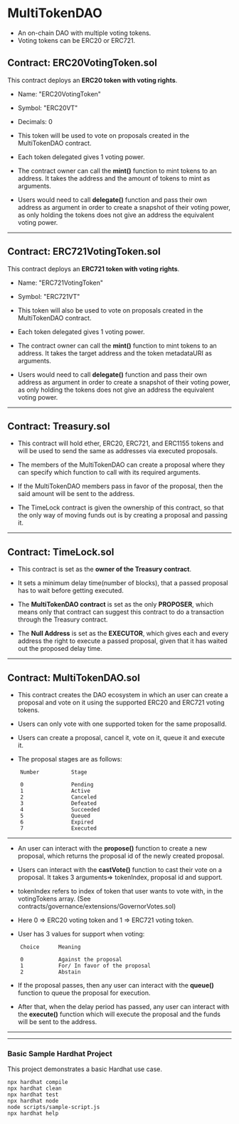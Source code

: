 # MultiTokenDAO

- An on-chain DAO with multiple voting tokens.
- Voting tokens can be ERC20 or ERC721.


## Contract: ERC20VotingToken.sol

This contract deploys an **ERC20 token with voting rights**.

- Name: "ERC20VotingToken"
- Symbol: "ERC20VT"
- Decimals: 0

- This token will be used to vote on proposals created in the MultiTokenDAO contract.

- Each token delegated gives 1 voting power.

- The contract owner can call the **mint()** function to mint tokens to an address.
It takes the address and the amount of tokens to mint as arguments.

- Users would need to call **delegate()** function and pass their own address as argument in order to create a snapshot of their voting power, as only holding the tokens does not give an address the equivalent voting power.

---

## Contract: ERC721VotingToken.sol

This contract deploys an **ERC721 token with voting rights**.

- Name: "ERC721VotingToken"
- Symbol: "ERC721VT"

- This token will also be used to vote on proposals created in the MultiTokenDAO contract.

- Each token delegated gives 1 voting power.

- The contract owner can call the **mint()** function to mint tokens to an address.
It takes the target address and the token metadataURI as arguments.

- Users would need to call **delegate()** function and pass their own address as argument in order to create a snapshot of their voting power, as only holding the tokens does not give an address the equivalent voting power.

---

## Contract: Treasury.sol

- This contract will hold ether, ERC20, ERC721, and ERC1155 tokens and will be used to send the same as addresses via executed proposals.

- The members of the MultiTokenDAO can create a proposal where they can specify which function to call with its required arguments.

- If the MultiTokenDAO members pass in favor of the proposal, then the said amount will be sent to the address.

- The TimeLock contract is given the ownership of this contract, so that the only way of moving funds out is by creating a proposal and passing it.

---

## Contract: TimeLock.sol

- This contract is set as the **owner of the Treasury contract**.

- It sets a minimum delay time(number of blocks), that a passed proposal has to wait before getting executed.

- The **MultiTokenDAO contract** is set as the only **PROPOSER**, which means only that contract can suggest this contract to do a transaction through the Treasury contract.

- The **Null Address** is set as the **EXECUTOR**, which gives each and every address the right to execute a passed proposal, given that it has waited out the proposed delay time.

---

## Contract: MultiTokenDAO.sol

- This contract creates the DAO ecosystem in which an user can create a proposal and vote on it using the supported ERC20 and ERC721 voting tokens.

- Users can only vote with one supported token for the same proposalId.

- Users can create a proposal, cancel it, vote on it, queue it and execute it.

- The proposal stages are as follows:

```script
    Number          Stage

    0               Pending
    1               Active
    2               Canceled
    3               Defeated
    4               Succeeded
    5               Queued
    6               Expired
    7               Executed
```

---

- An user can interact with the **propose()** function to create a new proposal, which returns the proposal id of the newly created proposal.

- Users can interact with the **castVote()** function to cast their vote on a proposal. It takes 3 arguments=> tokenIndex, proposal id and support.

- tokenIndex refers to index of token that user wants to vote with, in the votingTokens array. (See contracts/governance/extensions/GovernorVotes.sol)

- Here 0 => ERC20 voting token and 1 => ERC721 voting token.

- User has 3 values for support when voting:

```script
    Choice      Meaning

    0           Against the proposal
    1           For/ In favor of the proposal
    2           Abstain
```

- If the proposal passes, then any user can interact with the **queue()** function to queue the proposal for execution.

- After that, when the delay period has passed, any user can interact with the **execute()** function which will execute the proposal and the funds will be sent to the address.

---
---

### Basic Sample Hardhat Project

This project demonstrates a basic Hardhat use case.

```shell
npx hardhat compile
npx hardhat clean
npx hardhat test
npx hardhat node
node scripts/sample-script.js
npx hardhat help
```
